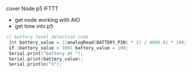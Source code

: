 
cover
Node
p5
IFTTT

- get node working with AIO
- get time into p5

```c
// battery level detection code
 int battery_value = ((analogRead(BATTERY_PIN) * 2) / 4096.0) * 100;
 if (battery_value > 100) battery_value = 100;
 Serial.print("battery at ");
 Serial.print(battery_value);
 Serial.println("%");
```
